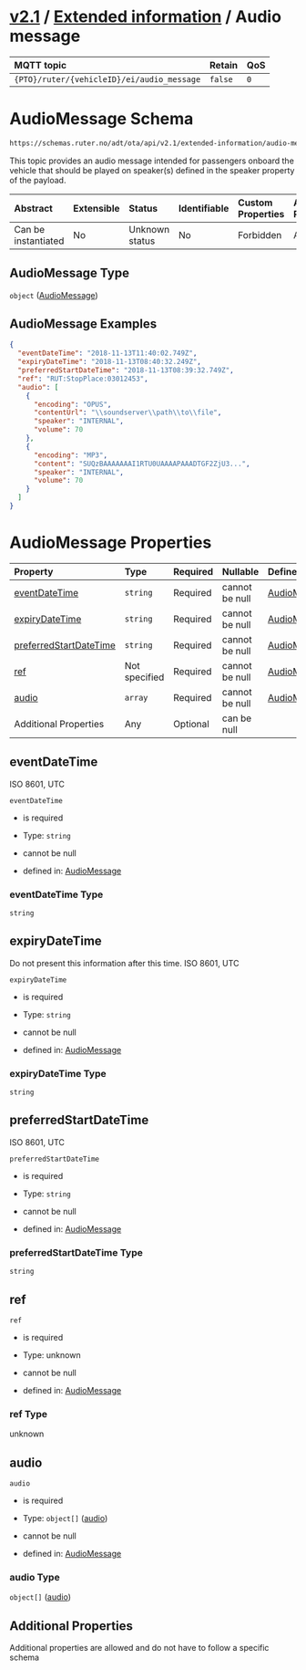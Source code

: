# [v2.1](../../README.md) / [Extended information](README.md) / Audio message 
 
MQTT topic                                          | Retain   | QoS 
| :------------------------------------------------ | -------- | -------- |
```{PTO}/ruter/{vehicleID}/ei/audio_message```  | ```false``` | ```0```

# AudioMessage Schema

```txt
https://schemas.ruter.no/adt/ota/api/v2.1/extended-information/audio-message.json
```

This topic provides an audio message intended for passengers onboard the vehicle that should be played on speaker(s) defined in the speaker property of the payload.

| Abstract            | Extensible | Status         | Identifiable | Custom Properties | Additional Properties | Access Restrictions | Defined In                                                                                        |
| :------------------ | :--------- | :------------- | :----------- | :---------------- | :-------------------- | :------------------ | :------------------------------------------------------------------------------------------------ |
| Can be instantiated | No         | Unknown status | No           | Forbidden         | Allowed               | none                | [audio-message.json](../../schema/extended-information/audio-message.json "open original schema") |

## AudioMessage Type

`object` ([AudioMessage](audio-message.md))

## AudioMessage Examples

```json
{
  "eventDateTime": "2018-11-13T11:40:02.749Z",
  "expiryDateTime": "2018-11-13T08:40:32.249Z",
  "preferredStartDateTime": "2018-11-13T08:39:32.749Z",
  "ref": "RUT:StopPlace:03012453",
  "audio": [
    {
      "encoding": "OPUS",
      "contentUrl": "\\soundserver\\path\\to\\file",
      "speaker": "INTERNAL",
      "volume": 70
    },
    {
      "encoding": "MP3",
      "content": "SUQzBAAAAAAAI1RTU0UAAAAPAAADTGF2ZjU3...",
      "speaker": "INTERNAL",
      "volume": 70
    }
  ]
}
```

# AudioMessage Properties

| Property                                          | Type          | Required | Nullable       | Defined by                                                                                                                                  |
| :------------------------------------------------ | :------------ | :------- | :------------- | :------------------------------------------------------------------------------------------------------------------------------------------ |
| [eventDateTime](#eventdatetime)                   | `string`      | Required | cannot be null | [AudioMessage](audio-message-properties-eventdatetime.md "#/properties/eventDateTime#/properties/eventDateTime")                            |
| [expiryDateTime](#expirydatetime)                 | `string`      | Required | cannot be null | [AudioMessage](audio-message-properties-expirydatetime.md "#/properties/expiryDateTime#/properties/expiryDateTime")                         |
| [preferredStartDateTime](#preferredstartdatetime) | `string`      | Required | cannot be null | [AudioMessage](audio-message-properties-preferredstartdatetime.md "#/properties/preferredStartDateTime#/properties/preferredStartDateTime") |
| [ref](#ref)                                       | Not specified | Required | cannot be null | [AudioMessage](audio-message-properties-ref.md "#/properties/ref#/properties/ref")                                                          |
| [audio](#audio)                                   | `array`       | Required | cannot be null | [AudioMessage](audio-message-properties-audio.md "#/properties/audio#/properties/audio")                                                    |
| Additional Properties                             | Any           | Optional | can be null    |                                                                                                                                             |

## eventDateTime

ISO 8601, UTC

`eventDateTime`

*   is required

*   Type: `string`

*   cannot be null

*   defined in: [AudioMessage](audio-message-properties-eventdatetime.md "#/properties/eventDateTime#/properties/eventDateTime")

### eventDateTime Type

`string`

## expiryDateTime

Do not present this information after this time. ISO 8601, UTC

`expiryDateTime`

*   is required

*   Type: `string`

*   cannot be null

*   defined in: [AudioMessage](audio-message-properties-expirydatetime.md "#/properties/expiryDateTime#/properties/expiryDateTime")

### expiryDateTime Type

`string`

## preferredStartDateTime

ISO 8601, UTC

`preferredStartDateTime`

*   is required

*   Type: `string`

*   cannot be null

*   defined in: [AudioMessage](audio-message-properties-preferredstartdatetime.md "#/properties/preferredStartDateTime#/properties/preferredStartDateTime")

### preferredStartDateTime Type

`string`

## ref



`ref`

*   is required

*   Type: unknown

*   cannot be null

*   defined in: [AudioMessage](audio-message-properties-ref.md "#/properties/ref#/properties/ref")

### ref Type

unknown

## audio



`audio`

*   is required

*   Type: `object[]` ([audio](audio-message-properties-audio-audio.md))

*   cannot be null

*   defined in: [AudioMessage](audio-message-properties-audio.md "#/properties/audio#/properties/audio")

### audio Type

`object[]` ([audio](audio-message-properties-audio-audio.md))

## Additional Properties

Additional properties are allowed and do not have to follow a specific schema
